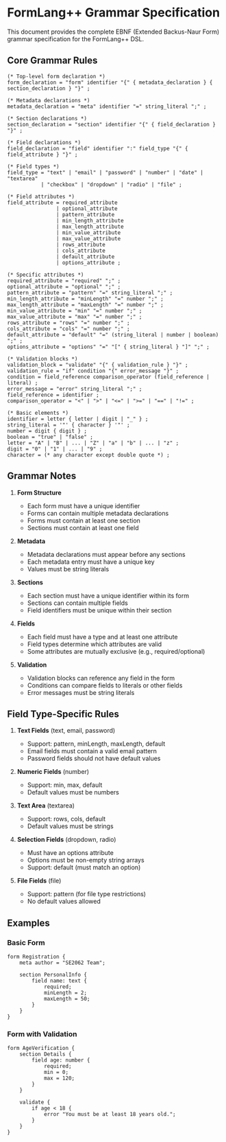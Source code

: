 # FormLang++ Grammar Specification

This document provides the complete EBNF (Extended Backus-Naur Form) grammar specification for the FormLang++ DSL.

## Core Grammar Rules

```
(* Top-level form declaration *)
form_declaration = "form" identifier "{" { metadata_declaration } { section_declaration } "}" ;

(* Metadata declarations *)
metadata_declaration = "meta" identifier "=" string_literal ";" ;

(* Section declarations *)
section_declaration = "section" identifier "{" { field_declaration } "}" ;

(* Field declarations *)
field_declaration = "field" identifier ":" field_type "{" { field_attribute } "}" ;

(* Field types *)
field_type = "text" | "email" | "password" | "number" | "date" | "textarea" 
           | "checkbox" | "dropdown" | "radio" | "file" ;

(* Field attributes *)
field_attribute = required_attribute
                | optional_attribute
                | pattern_attribute
                | min_length_attribute
                | max_length_attribute
                | min_value_attribute
                | max_value_attribute
                | rows_attribute
                | cols_attribute
                | default_attribute
                | options_attribute ;

(* Specific attributes *)
required_attribute = "required" ";" ;
optional_attribute = "optional" ";" ;
pattern_attribute = "pattern" "=" string_literal ";" ;
min_length_attribute = "minLength" "=" number ";" ;
max_length_attribute = "maxLength" "=" number ";" ;
min_value_attribute = "min" "=" number ";" ;
max_value_attribute = "max" "=" number ";" ;
rows_attribute = "rows" "=" number ";" ;
cols_attribute = "cols" "=" number ";" ;
default_attribute = "default" "=" (string_literal | number | boolean) ";" ;
options_attribute = "options" "=" "[" { string_literal } "]" ";" ;

(* Validation blocks *)
validation_block = "validate" "{" { validation_rule } "}" ;
validation_rule = "if" condition "{" error_message "}" ;
condition = field_reference comparison_operator (field_reference | literal) ;
error_message = "error" string_literal ";" ;
field_reference = identifier ;
comparison_operator = "<" | ">" | "<=" | ">=" | "==" | "!=" ;

(* Basic elements *)
identifier = letter { letter | digit | "_" } ;
string_literal = '"' { character } '"' ;
number = digit { digit } ;
boolean = "true" | "false" ;
letter = "A" | "B" | ... | "Z" | "a" | "b" | ... | "z" ;
digit = "0" | "1" | ... | "9" ;
character = (* any character except double quote *) ;
```

## Grammar Notes

1. **Form Structure**
   - Each form must have a unique identifier
   - Forms can contain multiple metadata declarations
   - Forms must contain at least one section
   - Sections must contain at least one field

2. **Metadata**
   - Metadata declarations must appear before any sections
   - Each metadata entry must have a unique key
   - Values must be string literals

3. **Sections**
   - Each section must have a unique identifier within its form
   - Sections can contain multiple fields
   - Field identifiers must be unique within their section

4. **Fields**
   - Each field must have a type and at least one attribute
   - Field types determine which attributes are valid
   - Some attributes are mutually exclusive (e.g., required/optional)

5. **Validation**
   - Validation blocks can reference any field in the form
   - Conditions can compare fields to literals or other fields
   - Error messages must be string literals

## Field Type-Specific Rules

1. **Text Fields** (text, email, password)
   - Support: pattern, minLength, maxLength, default
   - Email fields must contain a valid email pattern
   - Password fields should not have default values

2. **Numeric Fields** (number)
   - Support: min, max, default
   - Default values must be numbers

3. **Text Area** (textarea)
   - Support: rows, cols, default
   - Default values must be strings

4. **Selection Fields** (dropdown, radio)
   - Must have an options attribute
   - Options must be non-empty string arrays
   - Support: default (must match an option)

5. **File Fields** (file)
   - Support: pattern (for file type restrictions)
   - No default values allowed

## Examples

### Basic Form
```
form Registration {
    meta author = "SE2062 Team";
    
    section PersonalInfo {
        field name: text {
            required;
            minLength = 2;
            maxLength = 50;
        }
    }
}
```

### Form with Validation
```
form AgeVerification {
    section Details {
        field age: number {
            required;
            min = 0;
            max = 120;
        }
    }
    
    validate {
        if age < 18 {
            error "You must be at least 18 years old.";
        }
    }
} 